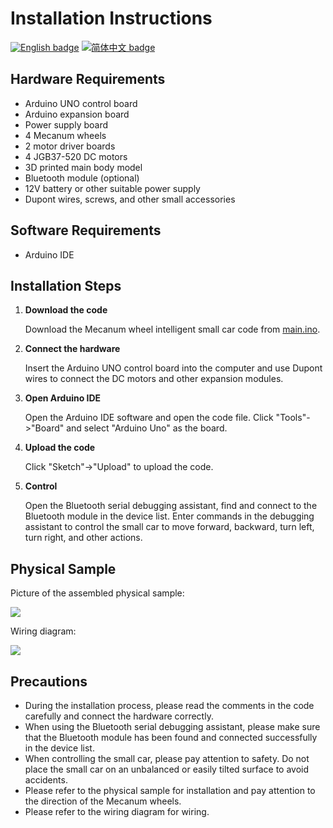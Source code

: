 Installation Instructions
=========================

[![English badge](https://img.shields.io/badge/%E8%8B%B1%E6%96%87-English-blue)](./README.md)
[![简体中文 badge](https://img.shields.io/badge/%E7%AE%80%E4%BD%93%E4%B8%AD%E6%96%87-Simplified%20Chinese-green)](./Installation-zh_cn.md)

Hardware Requirements
---------------------

*   Arduino UNO control board
*   Arduino expansion board
*   Power supply board
*   4 Mecanum wheels
*   2 motor driver boards
*   4 JGB37-520 DC motors
*   3D printed main body model
*   Bluetooth module (optional)
*   12V battery or other suitable power supply
*   Dupont wires, screws, and other small accessories

Software Requirements
---------------------

*   Arduino IDE

Installation Steps
------------------

1. **Download the code**

   Download the Mecanum wheel intelligent small car code from [main.ino](https://github.com/CassiusXiang/OmniRob/tree/main/Software/main).

2. **Connect the hardware**

   Insert the Arduino UNO control board into the computer and use Dupont wires to connect the DC motors and other expansion modules.

3. **Open Arduino IDE**

   Open the Arduino IDE software and open the code file. Click "Tools"->"Board" and select "Arduino Uno" as the board.

4. **Upload the code**

   Click "Sketch"->"Upload" to upload the code.

5. **Control**

   Open the Bluetooth serial debugging assistant, find and connect to the Bluetooth module in the device list. Enter commands in the debugging assistant to control the small car to move forward, backward, turn left, turn right, and other actions.

Physical Sample
---------------

Picture of the assembled physical sample:

![](3.Image/2.jpg)

Wiring diagram:

![](3.Image/3.jpg)

Precautions
-----------

*   During the installation process, please read the comments in the code carefully and connect the hardware correctly.
*   When using the Bluetooth serial debugging assistant, please make sure that the Bluetooth module has been found and connected successfully in the device list.
*   When controlling the small car, please pay attention to safety. Do not place the small car on an unbalanced or easily tilted surface to avoid accidents.
*   Please refer to the physical sample for installation and pay attention to the direction of the Mecanum wheels.
*   Please refer to the wiring diagram for wiring.
